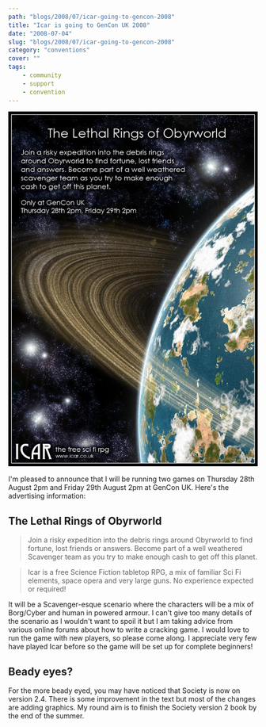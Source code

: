 ```yaml
---
path: "blogs/2008/07/icar-going-to-gencon-2008"
title: "Icar is going to GenCon UK 2008"
date: "2008-07-04"
slug: "blogs/2008/07/icar-going-to-gencon-2008"
category: "conventions"
cover: ""
tags:
    - community
    - support
    - convention
---
```

![Lethal Rings of Obyrworld - Thurs 28th August 2008 and Friday 29th August 2008 at 2pm only at GenCon UK" title="Lethal rings of Obyrworld - Thurs 28th August 2008 and Friday 29th August 2008 at 2pm only at GenCon UK](./images/genconuk2008.jpg)

I'm pleased to announce that I will be running two games on Thursday 28th August 2pm and Friday 29th August 2pm at GenCon UK. Here's the advertising information:

## The Lethal Rings of Obyrworld 
> Join a risky expedition into the debris rings around Obyrworld to find fortune, lost friends or answers. Become part of a well weathered Scavenger team as you try to make enough cash to get off this planet.

> Icar is a free Science Fiction tabletop RPG, a mix of familiar Sci Fi elements, space opera and very large guns. No experience expected or required!

It will be a Scavenger-esque scenario where the characters will be a mix of Borg/Cyber and human in powered armour. I can't give too many details of the scenario as I wouldn't want to spoil it but I am taking advice from various online forums about how to write a cracking game. I would love to run the game with new players, so please come along. I appreciate very few have played Icar before so the game will be set up for complete beginners!

## Beady eyes?

For the more beady eyed, you may have noticed that Society is now on version 2.4. There is some improvement in the text but most of the changes are adding graphics. My round aim is to finish the Society version 2 book by the end of the summer.
